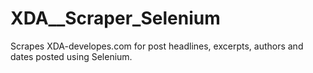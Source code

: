 # XDA__Scraper_Selenium
Scrapes XDA-developes.com for post headlines, excerpts, authors and dates posted using Selenium.
